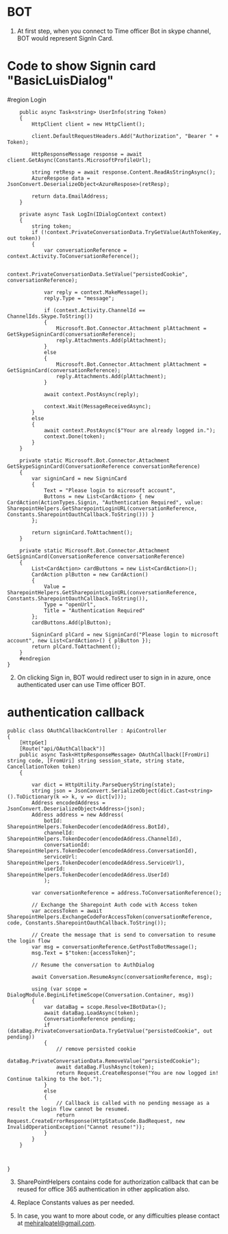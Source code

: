 # BOT

1.	At first step, when you connect to Time officer Bot in skype channel, BOT would represent SignIn Card. 

# Code to show Signin card "BasicLuisDialog"
  #region Login

        public async Task<string> UserInfo(string Token)
        {
            HttpClient client = new HttpClient();

            client.DefaultRequestHeaders.Add("Authorization", "Bearer " + Token);

            HttpResponseMessage response = await client.GetAsync(Constants.MicrosoftProfileUrl);

            string retResp = await response.Content.ReadAsStringAsync();
            AzureRespose data = JsonConvert.DeserializeObject<AzureRespose>(retResp);

            return data.EmailAddress;
        }

        private async Task LogIn(IDialogContext context)
        {
            string token;
            if (!context.PrivateConversationData.TryGetValue(AuthTokenKey, out token))
            {
                var conversationReference = context.Activity.ToConversationReference();

                context.PrivateConversationData.SetValue("persistedCookie", conversationReference);

                var reply = context.MakeMessage();
                reply.Type = "message";

                if (context.Activity.ChannelId == ChannelIds.Skype.ToString())
                {
                    Microsoft.Bot.Connector.Attachment plAttachment = GetSkypeSigninCard(conversationReference);
                    reply.Attachments.Add(plAttachment);
                }
                else
                {
                    Microsoft.Bot.Connector.Attachment plAttachment = GetSigninCard(conversationReference);
                    reply.Attachments.Add(plAttachment);
                }

                await context.PostAsync(reply);

                context.Wait(MessageReceivedAsync);
            }
            else
            {
                await context.PostAsync($"Your are already logged in.");
                context.Done(token);
            }
        }

        private static Microsoft.Bot.Connector.Attachment GetSkypeSigninCard(ConversationReference conversationReference)
        {
            var signinCard = new SigninCard
            {
                Text = "Please login to microsoft account",
                Buttons = new List<CardAction> { new CardAction(ActionTypes.Signin, "Authentication Required", value: SharepointHelpers.GetSharepointLoginURL(conversationReference, Constants.SharepointOauthCallback.ToString())) }
            };

            return signinCard.ToAttachment();
        }

        private static Microsoft.Bot.Connector.Attachment GetSigninCard(ConversationReference conversationReference)
        {
            List<CardAction> cardButtons = new List<CardAction>();
            CardAction plButton = new CardAction()
            {
                Value = SharepointHelpers.GetSharepointLoginURL(conversationReference, Constants.SharepointOauthCallback.ToString()),
                Type = "openUrl",
                Title = "Authentication Required"
            };
            cardButtons.Add(plButton);

            SigninCard plCard = new SigninCard("Please login to microsoft account", new List<CardAction>() { plButton });
            return plCard.ToAttachment();
        }
        #endregion
    }

2. On clicking Sign in, BOT would redirect user to sign in in azure, once authenticated user can use Time officer BOT. 

# authentication callback

    public class OAuthCallbackController : ApiController
    {
        [HttpGet]
        [Route("api/OAuthCallback")]
        public async Task<HttpResponseMessage> OAuthCallback([FromUri] string code, [FromUri] string session_state, string state, CancellationToken token)
        {

            var dict = HttpUtility.ParseQueryString(state);
            string json = JsonConvert.SerializeObject(dict.Cast<string>().ToDictionary(k => k, v => dict[v]));
            Address encodedAddress = JsonConvert.DeserializeObject<Address>(json);
            Address address = new Address(
                botId: SharepointHelpers.TokenDecoder(encodedAddress.BotId),
                channelId: SharepointHelpers.TokenDecoder(encodedAddress.ChannelId),
                conversationId: SharepointHelpers.TokenDecoder(encodedAddress.ConversationId),
                serviceUrl: SharepointHelpers.TokenDecoder(encodedAddress.ServiceUrl),
                userId: SharepointHelpers.TokenDecoder(encodedAddress.UserId)
                );

            var conversationReference = address.ToConversationReference();

            // Exchange the Sharepoint Auth code with Access token
            var accessToken = await SharepointHelpers.ExchangeCodeForAccessToken(conversationReference, code, Constants.SharepointOauthCallback.ToString());

            // Create the message that is send to conversation to resume the login flow
            var msg = conversationReference.GetPostToBotMessage();
            msg.Text = $"token:{accessToken}";

            // Resume the conversation to AuthDialog

            await Conversation.ResumeAsync(conversationReference, msg);

            using (var scope = DialogModule.BeginLifetimeScope(Conversation.Container, msg))
            {
                var dataBag = scope.Resolve<IBotData>();
                await dataBag.LoadAsync(token);
                ConversationReference pending;
                if (dataBag.PrivateConversationData.TryGetValue("persistedCookie", out pending))
                {
                    // remove persisted cookie
                    dataBag.PrivateConversationData.RemoveValue("persistedCookie");
                    await dataBag.FlushAsync(token);
                    return Request.CreateResponse("You are now logged in! Continue talking to the bot.");
                }
                else
                {
                    // Callback is called with no pending message as a result the login flow cannot be resumed.
                    return Request.CreateErrorResponse(HttpStatusCode.BadRequest, new InvalidOperationException("Cannot resume!"));
                }
            }
        }

        

    }
    
3. SharePointHelpers contains code for authorization callback that can be reused for office 365 authentication in other application also. 
    
4. Replace Constants values as per needed.
    
5. In case, you want to more about code, or any difficulties please contact at mehiralpatel@gmail.com.
    
